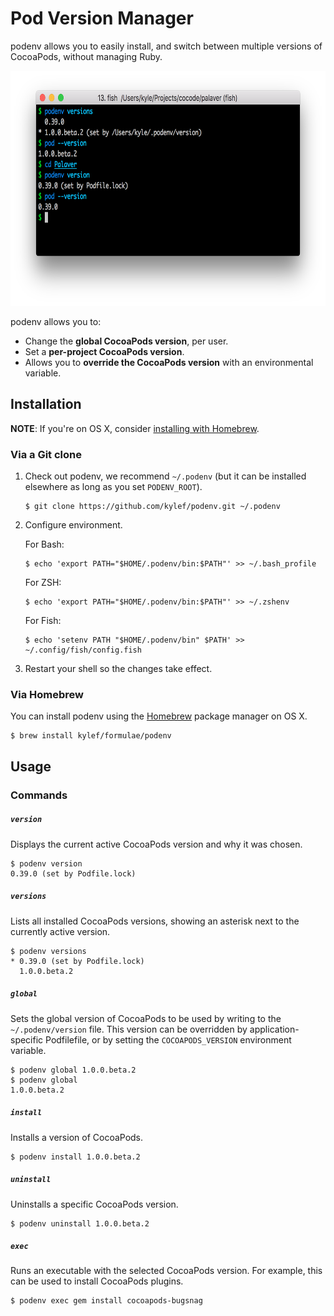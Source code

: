 # Pod Version Manager

podenv allows you to easily install, and switch between multiple versions of
CocoaPods, without managing Ruby.

<img alt="podenv screenshot" src="share/podenv.png" width=689 height=376 />

podenv allows you to:

- Change the **global CocoaPods version**, per user.
- Set a **per-project CocoaPods version**.
- Allows you to **override the CocoaPods version** with an environmental variable.

## Installation

**NOTE**: If you're on OS X, consider [installing with Homebrew](#via-homebrew).

### Via a Git clone

1. Check out podenv, we recommend `~/.podenv` (but it can be installed elsewhere as long as you set `PODENV_ROOT`).

    ```shell
    $ git clone https://github.com/kylef/podenv.git ~/.podenv
    ```

2. Configure environment.

    For Bash:

    ```shell
    $ echo 'export PATH="$HOME/.podenv/bin:$PATH"' >> ~/.bash_profile
    ```

    For ZSH:

    ```shell
    $ echo 'export PATH="$HOME/.podenv/bin:$PATH"' >> ~/.zshenv
    ```

    For Fish:

    ```shell
    $ echo 'setenv PATH "$HOME/.podenv/bin" $PATH' >> ~/.config/fish/config.fish
    ```

3. Restart your shell so the changes take effect.

### Via Homebrew

You can install podenv using the [Homebrew](http://brew.sh/) package manager
on OS X.

```shell
$ brew install kylef/formulae/podenv
```

## Usage

### Commands

##### `version`

Displays the current active CocoaPods version and why it was chosen.

```shell
$ podenv version
0.39.0 (set by Podfile.lock)
```

##### `versions`

Lists all installed CocoaPods versions, showing an asterisk next to the currently
active version.

```shell
$ podenv versions
* 0.39.0 (set by Podfile.lock)
  1.0.0.beta.2
```

##### `global`

Sets the global version of CocoaPods to be used by writing to the
`~/.podenv/version` file. This version can be overridden by
application-specific Podfilefile, or by setting the `COCOAPODS_VERSION`
environment variable.

```shell
$ podenv global 1.0.0.beta.2
$ podenv global
1.0.0.beta.2
```

##### `install`

Installs a version of CocoaPods.

```shell
$ podenv install 1.0.0.beta.2
```

##### `uninstall`

Uninstalls a specific CocoaPods version.

```shell
$ podenv uninstall 1.0.0.beta.2
```

##### `exec`

Runs an executable with the selected CocoaPods version. For example, this
can be used to install CocoaPods plugins.

```shell
$ podenv exec gem install cocoapods-bugsnag
```
